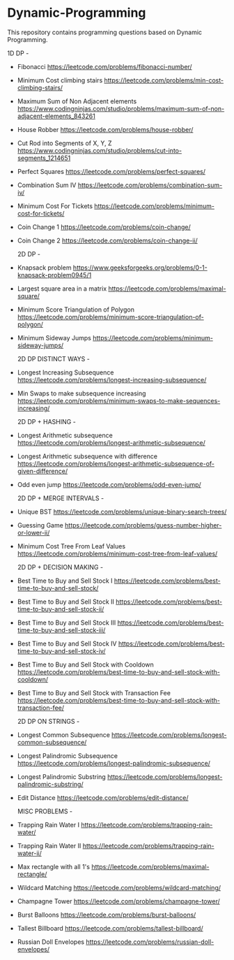 # Dynamic-Programming
This repository contains programming questions based on Dynamic Programming.

  1D DP -
- Fibonacci https://leetcode.com/problems/fibonacci-number/
- Minimum Cost climbing stairs https://leetcode.com/problems/min-cost-climbing-stairs/
- Maximum Sum of Non Adjacent elements https://www.codingninjas.com/studio/problems/maximum-sum-of-non-adjacent-elements_843261
- House Robber https://leetcode.com/problems/house-robber/
- Cut Rod into Segments of X, Y, Z https://www.codingninjas.com/studio/problems/cut-into-segments_1214651
- Perfect Squares https://leetcode.com/problems/perfect-squares/
- Combination Sum IV https://leetcode.com/problems/combination-sum-iv/
- Minimum Cost For Tickets https://leetcode.com/problems/minimum-cost-for-tickets/

- Coin Change 1 https://leetcode.com/problems/coin-change/
- Coin Change 2 https://leetcode.com/problems/coin-change-ii/

  2D DP -
- Knapsack problem https://www.geeksforgeeks.org/problems/0-1-knapsack-problem0945/1
- Largest square area in a matrix https://leetcode.com/problems/maximal-square/
- Minimum Score Triangulation of Polygon https://leetcode.com/problems/minimum-score-triangulation-of-polygon/
- Minimum Sideway Jumps https://leetcode.com/problems/minimum-sideway-jumps/

  2D DP DISTINCT WAYS -
- Longest Increasing Subsequence https://leetcode.com/problems/longest-increasing-subsequence/
- Min Swaps to make subsequence increasing https://leetcode.com/problems/minimum-swaps-to-make-sequences-increasing/

  2D DP + HASHING -
- Longest Arithmetic subsequence https://leetcode.com/problems/longest-arithmetic-subsequence/
- Longest Arithmetic subsequence with difference https://leetcode.com/problems/longest-arithmetic-subsequence-of-given-difference/
- Odd even jump https://leetcode.com/problems/odd-even-jump/
  
  2D DP + MERGE INTERVALS -
- Unique BST https://leetcode.com/problems/unique-binary-search-trees/
- Guessing Game https://leetcode.com/problems/guess-number-higher-or-lower-ii/
- Minimum Cost Tree From Leaf Values https://leetcode.com/problems/minimum-cost-tree-from-leaf-values/

  2D DP + DECISION MAKING -
- Best Time to Buy and Sell Stock I  https://leetcode.com/problems/best-time-to-buy-and-sell-stock/
- Best Time to Buy and Sell Stock II  https://leetcode.com/problems/best-time-to-buy-and-sell-stock-ii/
- Best Time to Buy and Sell Stock III  https://leetcode.com/problems/best-time-to-buy-and-sell-stock-iii/
- Best Time to Buy and Sell Stock IV https://leetcode.com/problems/best-time-to-buy-and-sell-stock-iv/
- Best Time to Buy and Sell Stock with Cooldown  https://leetcode.com/problems/best-time-to-buy-and-sell-stock-with-cooldown/
- Best Time to Buy and Sell Stock with Transaction Fee  https://leetcode.com/problems/best-time-to-buy-and-sell-stock-with-transaction-fee/

  2D DP ON STRINGS -
- Longest Common Subsequence  https://leetcode.com/problems/longest-common-subsequence/
- Longest Palindromic Subsequence  https://leetcode.com/problems/longest-palindromic-subsequence/
- Longest Palindromic Substring  https://leetcode.com/problems/longest-palindromic-substring/
- Edit Distance  https://leetcode.com/problems/edit-distance/

  MISC PROBLEMS -
- Trapping Rain Water I  https://leetcode.com/problems/trapping-rain-water/
- Trapping Rain Water II  https://leetcode.com/problems/trapping-rain-water-ii/
- Max rectangle with all 1's  https://leetcode.com/problems/maximal-rectangle/
- Wildcard Matching  https://leetcode.com/problems/wildcard-matching/
- Champagne Tower  https://leetcode.com/problems/champagne-tower/
- Burst Balloons  https://leetcode.com/problems/burst-balloons/
- Tallest Billboard  https://leetcode.com/problems/tallest-billboard/
- Russian Doll Envelopes  https://leetcode.com/problems/russian-doll-envelopes/

